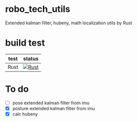 # robo_tech_utils
Extended kalman filter, hubeny, math localization utils by Rust

# build test
| test | status |
|:--:|:--:|
|Rust|[![Rust](https://github.com/motii8128/robo_tech_utils/actions/workflows/main.yml/badge.svg)](https://github.com/motii8128/robo_tech_utils/actions/workflows/main.yml)|

# To do 
- [ ] pose extended kalman filter from imu
- [x] posture extended kalman filter from imu
- [x] calc hubeny
